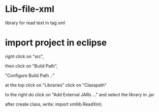 # Lib-file-xml
library for read text in tag xml

# import project in eclipse

right click on "src",

then click on "Build Path",

"Configure Build Path .." 

at the top click on "Libraries"
click on "Classpath" 

to the right do click on "Add External JARs ..." and select the library in .jar

after create class, write: import xmllib.ReadXml;
